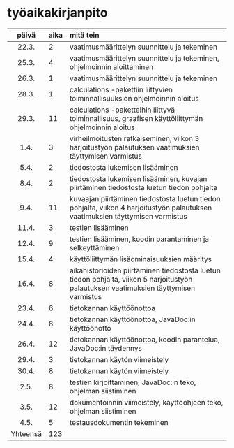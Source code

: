 # työaikakirjanpito

| päivä | aika | mitä tein  |
| :----:|:-----| :-----|
| 22.3. | 2    | vaatimusmäärittelyn suunnittelu ja tekeminen |
| 25.3. | 4    | vaatimusmäärittelyn suunnittelu ja tekeminen, ohjelmoinnin aloittaminen|
| 26.3. | 1    | vaatimusmäärittelyn suunnittelu ja tekeminen |
| 28.3. | 1    | calculations -pakettiin liittyvien toiminnallisuuksien ohjelmoinnin aloitus |
| 29.3. | 11   | calculations -paketteihin liittyvä toiminnallisuus, graafisen käyttöliittymän ohjelmoinnin aloitus |
| 1.4.  | 3    | virheilmoitusten ratkaiseminen, viikon 3 harjoitustyön palautuksen vaatimuksien täyttymisen varmistus |
| 5.4.  | 2    | tiedostosta lukemisen lisääminen |
| 8.4.  | 2    | tiedostosta lukemisen lisääminen, kuvajan piirtäminen tiedostosta luetun tiedon pohjalta |
| 9.4.  | 11    | kuvaajan piirtäminen tiedostosta luetun tiedon pohjalta, viikon 4 harjoitustyön palautuksen vaatimuksien täyttymisen varmistus |
| 11.4.  | 3    | testien lisääminen |
| 12.4.  | 9    | testien lisääminen, koodin parantaminen ja selkeyttäminen |
| 15.4.  | 4    | käyttöliittymän lisäominaisuuksien määritys |
| 16.4.  | 8    | aikahistorioiden piirtäminen tiedostosta luetun tiedon pohjalta, viikon 5 harjoitustyön palautuksen vaatimuksien täyttymisen varmistus |
| 23.4.  | 6    | tietokannan käyttöönottoa |
| 24.4.  | 8    | tietokannan käyttöönottoa, JavaDoc:in käyttöönotto |
| 26.4.  | 12    | tietokannan käyttöönottoa, koodin parantelua, JavaDoc:in täydennys |
| 29.4.  | 3    | tietokannan käytön viimeistely |
| 30.4.  | 8    | tietokannan käytön viimeistely |
| 2.5.  | 8    | testien kirjoittaminen, JavaDoc:in teko, ohjelman siistiminen |
| 3.5.  | 12    | dokumentoinnin viimeistely, käyttöohjeen teko, ohjelman siistiminen |
| 4.5.  | 5    | testausdokumentin tekeminen |
| Yhteensä | 123 | |
